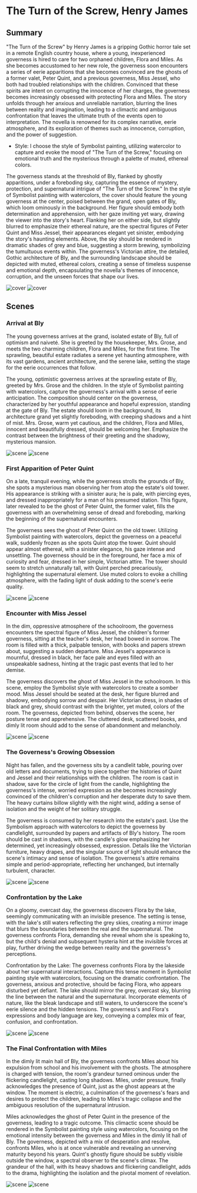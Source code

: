 # The Turn of the Screw, Henry James

## Summary

"The Turn of the Screw" by Henry James is a gripping Gothic horror tale set in a remote English country house, where a young, inexperienced governess is hired to care for two orphaned children, Flora and Miles. As she becomes accustomed to her new role, the governess soon encounters a series of eerie apparitions that she becomes convinced are the ghosts of a former valet, Peter Quint, and a previous governess, Miss Jessel, who both had troubled relationships with the children. Convinced that these spirits are intent on corrupting the innocence of her charges, the governess becomes increasingly obsessed with protecting Flora and Miles. The story unfolds through her anxious and unreliable narration, blurring the lines between reality and imagination, leading to a climactic and ambiguous confrontation that leaves the ultimate truth of the events open to interpretation. The novella is renowned for its complex narrative, eerie atmosphere, and its exploration of themes such as innocence, corruption, and the power of suggestion.

* Style: I choose the style of Symbolist painting, utilizing watercolor to capture and evoke the mood of "The Turn of the Screw," focusing on emotional truth and the mysterious through a palette of muted, ethereal colors.

The governess stands at the threshold of Bly, flanked by ghostly apparitions, under a foreboding sky, capturing the essence of mystery, protection, and supernatural intrigue of "The Turn of the Screw." In the style of Symbolist painting with watercolors, the cover should feature the young governess at the center, poised between the grand, open gates of Bly, which loom ominously in the background. Her figure should embody both determination and apprehension, with her gaze inviting yet wary, drawing the viewer into the story's heart. Flanking her on either side, but slightly blurred to emphasize their ethereal nature, are the spectral figures of Peter Quint and Miss Jessel, their appearances elegant yet sinister, embodying the story's haunting elements. Above, the sky should be rendered in dramatic shades of grey and blue, suggesting a storm brewing, symbolizing the tumultuous events within. The governess's Victorian attire, the detailed, Gothic architecture of Bly, and the surrounding landscape should be depicted with muted, ethereal colors, creating a sense of timeless suspense and emotional depth, encapsulating the novella's themes of innocence, corruption, and the unseen forces that shape our lives.

![cover](cover1a.webp)
![cover](cover1b.webp)

## Scenes

### Arrival at Bly

The young governess arrives at the grand, isolated estate of Bly, full of optimism and naiveté. She is greeted by the housekeeper, Mrs. Grose, and meets the two charming children, Flora and Miles, for the first time. The sprawling, beautiful estate radiates a serene yet haunting atmosphere, with its vast gardens, ancient architecture, and the serene lake, setting the stage for the eerie occurrences that follow.

The young, optimistic governess arrives at the sprawling estate of Bly, greeted by Mrs. Grose and the children. In the style of Symbolist painting with watercolors, capture the governess's arrival with a sense of eerie anticipation. The composition should center on the governess, characterized by her youthful appearance and hopeful expression, standing at the gate of Bly. The estate should loom in the background, its architecture grand yet slightly foreboding, with creeping shadows and a hint of mist. Mrs. Grose, warm yet cautious, and the children, Flora and Miles, innocent and beautifully dressed, should be welcoming her. Emphasize the contrast between the brightness of their greeting and the shadowy, mysterious mansion.

![scene](scene1a.webp)
![scene](scene1b.webp)

### First Apparition of Peter Quint

On a late, tranquil evening, while the governess strolls the grounds of Bly, she spots a mysterious man observing her from atop the estate's old tower. His appearance is striking with a sinister aura; he is pale, with piercing eyes, and dressed inappropriately for a man of his presumed station. This figure, later revealed to be the ghost of Peter Quint, the former valet, fills the governess with an overwhelming sense of dread and foreboding, marking the beginning of the supernatural encounters.

The governess sees the ghost of Peter Quint on the old tower. Utilizing Symbolist painting with watercolors, depict the governess on a peaceful walk, suddenly frozen as she spots Quint atop the tower. Quint should appear almost ethereal, with a sinister elegance, his gaze intense and unsettling. The governess should be in the foreground, her face a mix of curiosity and fear, dressed in her simple, Victorian attire. The tower should seem to stretch unnaturally tall, with Quint perched precariously, highlighting the supernatural element. Use muted colors to evoke a chilling atmosphere, with the fading light of dusk adding to the scene's eerie quality.

![scene](scene2a.webp)
![scene](scene2b.webp)

### Encounter with Miss Jessel

In the dim, oppressive atmosphere of the schoolroom, the governess encounters the spectral figure of Miss Jessel, the children's former governess, sitting at the teacher's desk, her head bowed in sorrow. The room is filled with a thick, palpable tension, with books and papers strewn about, suggesting a sudden departure. Miss Jessel's appearance is mournful, dressed in black, her face pale and eyes filled with an unspeakable sadness, hinting at the tragic past events that led to her demise.

The governess discovers the ghost of Miss Jessel in the schoolroom. In this scene, employ the Symbolist style with watercolors to create a somber mood. Miss Jessel should be seated at the desk, her figure blurred and shadowy, embodying sorrow and despair. Her Victorian dress, in shades of black and grey, should contrast with the brighter, yet muted, colors of the room. The governess, depicted from behind, observes the scene, her posture tense and apprehensive. The cluttered desk, scattered books, and dimly lit room should add to the sense of abandonment and melancholy.

![scene](scene3a.webp)
![scene](scene3b.webp)

### The Governess's Growing Obsession

Night has fallen, and the governess sits by a candlelit table, pouring over old letters and documents, trying to piece together the histories of Quint and Jessel and their relationships with the children. The room is cast in shadow, save for the circle of light from the candle, highlighting the governess's intense, worried expression as she becomes increasingly convinced of the children's corruption and her desperate duty to save them. The heavy curtains billow slightly with the night wind, adding a sense of isolation and the weight of her solitary struggle.

The governess is consumed by her research into the estate's past. Use the Symbolism approach with watercolors to depict the governess by candlelight, surrounded by papers and artifacts of Bly's history. The room should be cast in shadows, with the candle's glow emphasizing her determined, yet increasingly obsessed, expression. Details like the Victorian furniture, heavy drapes, and the singular source of light should enhance the scene's intimacy and sense of isolation. The governess's attire remains simple and period-appropriate, reflecting her unchanged, but internally turbulent, character.

![scene](scene4a.webp)
![scene](scene4b.webp)

### Confrontation by the Lake

On a gloomy, overcast day, the governess discovers Flora by the lake, seemingly communicating with an invisible presence. The setting is tense, with the lake's still waters reflecting the grey skies, creating a mirror image that blurs the boundaries between the real and the supernatural. The governess confronts Flora, demanding she reveal whom she is speaking to, but the child's denial and subsequent hysteria hint at the invisible forces at play, further driving the wedge between reality and the governess's perceptions.

Confrontation by the Lake: The governess confronts Flora by the lakeside about her supernatural interactions. Capture this tense moment in Symbolist painting style with watercolors, focusing on the dramatic confrontation. The governess, anxious and protective, should be facing Flora, who appears disturbed yet defiant. The lake should mirror the grey, overcast sky, blurring the line between the natural and the supernatural. Incorporate elements of nature, like the bleak landscape and still waters, to underscore the scene's eerie silence and the hidden tensions. The governess's and Flora's expressions and body language are key, conveying a complex mix of fear, confusion, and confrontation.

![scene](scene5a.webp)
![scene](scene5b.webp)

### The Final Confrontation with Miles

In the dimly lit main hall of Bly, the governess confronts Miles about his expulsion from school and his involvement with the ghosts. The atmosphere is charged with tension, the room's grandeur turned ominous under the flickering candlelight, casting long shadows. Miles, under pressure, finally acknowledges the presence of Quint, just as the ghost appears at the window. The moment is electric, a culmination of the governess's fears and desires to protect the children, leading to Miles's tragic collapse and the ambiguous resolution of the supernatural intrusion.

Miles acknowledges the ghost of Peter Quint in the presence of the governess, leading to a tragic outcome. This climactic scene should be rendered in the Symbolist painting style using watercolors, focusing on the emotional intensity between the governess and Miles in the dimly lit hall of Bly. The governess, depicted with a mix of desperation and resolve, confronts Miles, who is at once vulnerable and revealing an unnerving maturity beyond his years. Quint's ghostly figure should be subtly visible outside the window, a spectral observer to the scene's climax. The grandeur of the hall, with its heavy shadows and flickering candlelight, adds to the drama, highlighting the isolation and the pivotal moment of revelation.

![scene](scene6a.webp)
![scene](scene6b.webp)


